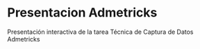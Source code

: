# Presentacion Admetricks

Presentación interactiva de la tarea Técnica de Captura de Datos Admetricks

